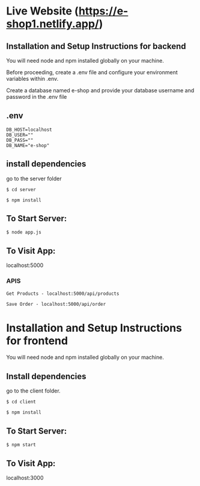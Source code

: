 # Live Website (https://e-shop1.netlify.app/)

## Installation and Setup Instructions for backend

You will need node and npm installed globally on your machine.

Before proceeding, create a .env file and configure your environment variables within .env.

Create a database named e-shop and provide your database username and password in the .env file

## .env

```
DB_HOST=localhost
DB_USER=""
DB_PASS=""
DB_NAME="e-shop"
```

## install dependencies

go to the server folder

```
$ cd server
```

```
$ npm install
```

## To Start Server:

```
$ node app.js
```

## To Visit App:

localhost:5000

### APIS

```
Get Products - localhost:5000/api/products
```

```
Save Order - localhost:5000/api/order
```

# Installation and Setup Instructions for frontend

You will need node and npm installed globally on your machine.

## Install dependencies

go to the client folder.

```
$ cd client
```

```
$ npm install
```

## To Start Server:

```
$ npm start
```

## To Visit App:

localhost:3000
